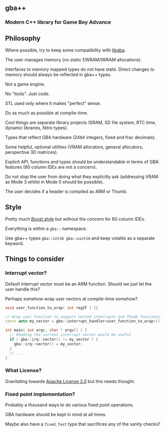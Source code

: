 ## gba++

### Modern C++ library for Game Boy Advance

## Philosophy

Where possible, try to keep some compatibility with [libgba](https://github.com/devkitPro/libgba).

The user manages memory (no static EWRAM/IWRAM allocations).

Interfaces to memory mapped types do not have state. Direct changes to memory should always be reflected in gba++ types.

Not a game engine.

No "tools". Just code.

STL used only where it makes "perfect" sense.

Do as much as possible at compile-time.

Cool things are separate library projects (SRAM, SD file system, RTC time, dynamic libraries, Nitro types). 

Types that reflect GBA hardware (24bit integers, fixed and frac decimals).

Some helpful, optional utilities (VRAM allocators, general allocators, perspective 3D matrices).

Explicit API, functions and types should be understandable in terms of GBA features (80 column IDEs are not a concern).

Do not stop the user from doing what they explicitly ask (addressing VRAM as Mode 3 whilst in Mode 0 should be possible).

The user decides if a header is compiled as ARM or Thumb.

## Style

Pretty much [Boost style](https://github.com/boostorg/geometry/wiki/Guidelines-for-Developers) but without the concern for 80 column IDEs.

Everything is within a `gba::` namespace.

Use gba++ types `gba::int16 gba::uint16` and keep volatile as a separate keyword.

## Things to consider

### Interrupt vector?

Default interrupt vector must be an ARM function. Should we just let the user handle this?

Perhaps somehow wrap user vectors at compile-time somehow?

```cpp
void user_function_to_wrap( int regIF ) {}

// Wrap user function to support nested interrupts and Thumb functions?
const auto my_vector = gba::interrupt_handler<user_function_to_wrap>();

int main( int argc, char * argv[] ) {
  // Reading the current interrupt vector would be useful
  if ( gba::irq::vector() != my_vector ) {
    gba::irq::vector() = my_vector;
  }
  // ...
}
```

### What License?

Gravitating towards [Apache License 2.0](https://choosealicense.com/licenses/apache-2.0/) but this needs thought.

### Fixed point implementation?

Probably a thousand ways to do various fixed point operations.

GBA hardware should be kept in mind at all times.

Maybe also have a `fixed_fast` type that sacrifices any of the sanity checks?
